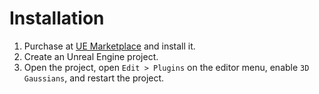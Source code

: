 # Installation

1. Purchase at [UE Marketplace](https://www.unrealengine.com/marketplace/product/410c8105b3aa41d38ab68660295bd7f3) and install it.
2. Create an Unreal Engine project.
3. Open the project, open `Edit > Plugins` on the editor menu, enable `3D Gaussians`, and restart the project.
